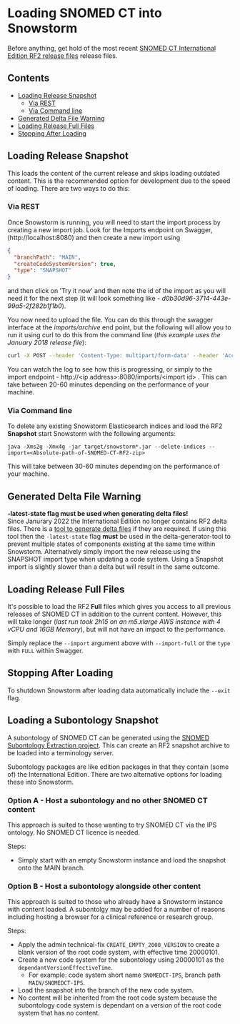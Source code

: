# Loading SNOMED CT into Snowstorm

Before anything, get hold of the most recent [SNOMED CT International Edition RF2 release files](http://snomed.org/get-snomed) release files.

## Contents

- [Loading Release Snapshot](#loading-release-snapshot)
  * [Via REST](#via-rest)
  * [Via Command line](#via-command-line)
- [Generated Delta File Warning](#generated-delta-file-warning)
- [Loading Release Full Files](#loading-release-full-files)
- [Stopping After Loading](#stopping-after-loading)

## Loading Release Snapshot

This loads the content of the current release and skips loading outdated content. This is the recommended option for development due to the speed of loading. There are two ways to do this:

### Via REST

Once Snowstorm is running, you will need to start the import process by creating a new import job. Look for the Imports endpoint on Swagger, (http://localhost:8080) and then create a new import using

```json
{
  "branchPath": "MAIN",
  "createCodeSystemVersion": true,
  "type": "SNAPSHOT"
}
```

and then click on 'Try it now' and then note the id of the import as you will need it for the next step (it will look something like - _d0b30d96-3714-443e-99a5-2f282b1f1b0_).

You now need to upload the file. You can do this through the swagger interface at the *imports/archive* end point, but the following will allow you to run it using curl to do this from the command line (*this example uses the January 2018 release file*):

```bash
curl -X POST --header 'Content-Type: multipart/form-data' --header 'Accept: application/json' -F file=@SnomedCT_InternationalRF2_PRODUCTION_20180131T120000Z.zip 'http://localhost:8080/imports/<import id>/archive'
```

You can watch the log to see how this is progressing, or simply to the import endpoint - http://\<ip address>:8080/imports/\<import id> . This can take between 20-60 minutes depending on the performance of your machine.

### Via Command line

To delete any existing Snowstorm Elasticsearch indices and load the RF2 **Snapshot** start Snowstorm with the following arguments:

`java -Xms2g -Xmx4g -jar target/snowstorm*.jar --delete-indices --import=<Absolute-path-of-SNOMED-CT-RF2-zip>`

This will take between 30-60 minutes depending on the performance of your machine.

## Generated Delta File Warning
**-latest-state flag must be used when generating delta files!**  
Since Janurary 2022 the International Edition no longer contains RF2 delta files. There is a [tool to generate delta files](https://github.com/IHTSDO/delta-generator-tool) if they are required. If using this tool then the `-latest-state` flag **must** be used in the delta-generator-tool to prevent multiple states of components existing at the same time within Snowstorm. Alternatively simply import the new release using the SNAPSHOT import type when updating a code system. Using a Snapshot import is slightly slower than a delta but will result in the same outcome.
 
## Loading Release Full Files

It's possible to load the RF2 **Full** files which gives you access to all previous releases of SNOMED CT in addition to the current content. However, this will  take longer (*last run took 2h15 on an m5.xlarge AWS instance with 4 vCPU and 16GB Memory*), but will not have an impact to the performance.

Simply replace the `--import` argument above with `--import-full` or the `type` with `FULL` within Swagger.

## Stopping After Loading

To shutdown Snowstorm after loading data automatically include the `--exit` flag.

## Loading a Subontology Snapshot
A subontology of SNOMED CT can be generated using the [SNOMED Subontology Extraction project](https://github.com/IHTSDO/snomed-subontology-extraction). This can create an RF2
snapshot archive to be loaded into a terminology server.

Subontology packages are like edition packages in that they contain (some of) the International Edition. There are two alternative options for loading these into
Snowstorm.

### Option A - Host a subontology and no other SNOMED CT content
This approach is suited to those wanting to try SNOMED CT via the IPS ontology. No SNOMED CT licence is needed.

Steps:
- Simply start with an empty Snowstorm instance and load the snapshot onto the MAIN branch.

### Option B - Host a subontology alongside other content
This approach is suited to those who already have a Snowstorm instance with content loaded.
A subontolgy may be added for a number of reasons including hosting a browser for a clinical reference or research group.

Steps:
- Apply the admin technical-fix `CREATE_EMPTY_2000_VERSION` to create a blank version of the root code system, with effective time 20000101.
- Create a new code system for the subontology using 20000101 as the `dependantVersionEffectiveTime`.
    - For example: code system short name `SNOMEDCT-IPS`, branch path `MAIN/SNOMEDCT-IPS`.
- Load the snapshot into the branch of the new code system.
- No content will be inherited from the root code system because the subontology code system is dependant on a version of the root code system that has no content.
